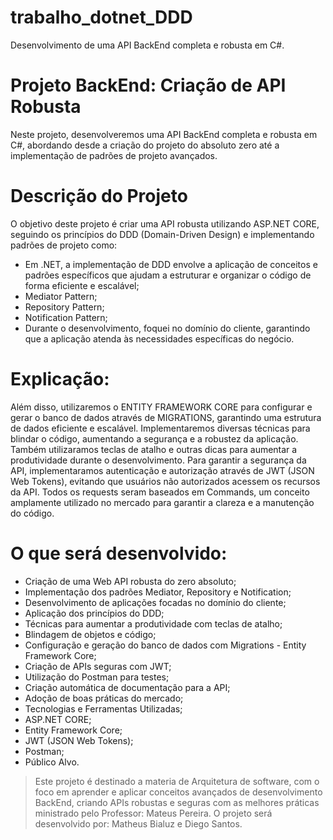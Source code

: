 # trabalho_dotnet_DDD
Desenvolvimento de uma API BackEnd completa e robusta em C#.

# Projeto BackEnd: Criação de API Robusta
Neste projeto, desenvolveremos uma API BackEnd completa e robusta em C#, abordando desde a criação do projeto do absoluto zero até a implementação de padrões de projeto avançados.

# Descrição do Projeto
O objetivo deste projeto é criar uma API robusta utilizando ASP.NET CORE, seguindo os princípios do DDD (Domain-Driven Design) e implementando padrões de projeto como: 
* Em .NET, a implementação de DDD envolve a aplicação de conceitos e padrões específicos que ajudam a estruturar e organizar o código de forma eficiente e escalável;
* Mediator Pattern;
* Repository Pattern;
* Notification Pattern;
* Durante o desenvolvimento, foquei no domínio do cliente, garantindo que a aplicação atenda às necessidades específicas do negócio.

# Explicação:
Além disso, utilizaremos o ENTITY FRAMEWORK CORE para configurar e gerar o banco de dados através de MIGRATIONS, garantindo uma estrutura de dados eficiente e escalável.
Implementaremos diversas técnicas para blindar o código, aumentando a segurança e a robustez da aplicação. Também utilizaramos teclas de atalho e outras dicas para aumentar a produtividade durante o desenvolvimento.
Para garantir a segurança da API, implementaramos autenticação e autorização através de JWT (JSON Web Tokens), evitando que usuários não autorizados acessem os recursos da API.
Todos os requests seram baseados em Commands, um conceito amplamente utilizado no mercado para garantir a clareza e a manutenção do código.

# O que será desenvolvido:
* Criação de uma Web API robusta do zero absoluto;
* Implementação dos padrões Mediator, Repository e Notification;
* Desenvolvimento de aplicações focadas no domínio do cliente;
* Aplicação dos princípios do DDD;
* Técnicas para aumentar a produtividade com teclas de atalho;
* Blindagem de objetos e código;
* Configuração e geração do banco de dados com Migrations - Entity Framework Core;
* Criação de APIs seguras com JWT;
* Utilização do Postman para testes;
* Criação automática de documentação para a API;
* Adoção de boas práticas do mercado;
* Tecnologias e Ferramentas Utilizadas;
* ASP.NET CORE;
* Entity Framework Core;
* JWT (JSON Web Tokens);
* Postman;
* Público Alvo.
  
> Este projeto é destinado a materia de Arquitetura de software, com o foco em aprender e aplicar conceitos avançados de desenvolvimento BackEnd, criando APIs robustas e seguras com as melhores práticas ministrado pelo Professor: Mateus Pereira.
> O projeto será desenvolvido por: Matheus Bialuz e Diego Santos. 
